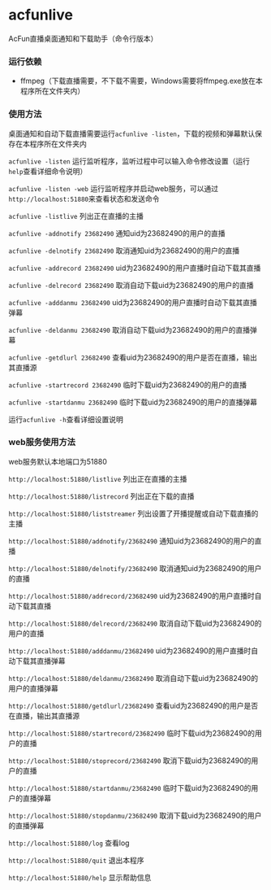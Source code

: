 # acfunlive
AcFun直播桌面通知和下载助手（命令行版本）

### 运行依赖
- ffmpeg（下载直播需要，不下载不需要，Windows需要将ffmpeg.exe放在本程序所在文件夹内）

### 使用方法
桌面通知和自动下载直播需要运行`acfunlive -listen`，下载的视频和弹幕默认保存在本程序所在文件夹内

`acfunlive -listen` 运行监听程序，监听过程中可以输入命令修改设置（运行`help`查看详细命令说明）

`acfunlive -listen -web` 运行监听程序并启动web服务，可以通过`http://localhost:51880`来查看状态和发送命令

`acfunlive -listlive` 列出正在直播的主播

`acfunlive -addnotify 23682490` 通知uid为23682490的用户的直播

`acfunlive -delnotify 23682490` 取消通知uid为23682490的用户的直播

`acfunlive -addrecord 23682490` uid为23682490的用户直播时自动下载其直播

`acfunlive -delrecord 23682490` 取消自动下载uid为23682490的用户的直播

`acfunlive -adddanmu 23682490` uid为23682490的用户直播时自动下载其直播弹幕

`acfunlive -deldanmu 23682490` 取消自动下载uid为23682490的用户的直播弹幕

`acfunlive -getdlurl 23682490` 查看uid为23682490的用户是否在直播，输出其直播源

`acfunlive -startrecord 23682490` 临时下载uid为23682490的用户的直播

`acfunlive -startdanmu 23682490` 临时下载uid为23682490的用户的直播弹幕

运行`acfunlive -h`查看详细设置说明

### web服务使用方法
web服务默认本地端口为51880

`http://localhost:51880/listlive` 列出正在直播的主播

`http://localhost:51880/listrecord` 列出正在下载的直播

`http://localhost:51880/liststreamer` 列出设置了开播提醒或自动下载直播的主播

`http://localhost:51880/addnotify/23682490` 通知uid为23682490的用户的直播

`http://localhost:51880/delnotify/23682490` 取消通知uid为23682490的用户的直播

`http://localhost:51880/addrecord/23682490` uid为23682490的用户直播时自动下载其直播

`http://localhost:51880/delrecord/23682490` 取消自动下载uid为23682490的用户的直播

`http://localhost:51880/adddanmu/23682490` uid为23682490的用户直播时自动下载其直播弹幕

`http://localhost:51880/deldanmu/23682490` 取消自动下载uid为23682490的用户的直播弹幕

`http://localhost:51880/getdlurl/23682490` 查看uid为23682490的用户是否在直播，输出其直播源

`http://localhost:51880/startrecord/23682490` 临时下载uid为23682490的用户的直播

`http://localhost:51880/stoprecord/23682490` 取消下载uid为23682490的用户的直播

`http://localhost:51880/startdanmu/23682490` 临时下载uid为23682490的用户的直播弹幕

`http://localhost:51880/stopdanmu/23682490` 取消下载uid为23682490的用户的直播弹幕

`http://localhost:51880/log` 查看log

`http://localhost:51880/quit` 退出本程序

`http://localhost:51880/help` 显示帮助信息
